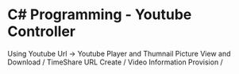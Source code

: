 # C&#35; Programming - Youtube Controller

Using Youtube Url -> Youtube Player and Thumnail Picture View and Download / TimeShare URL Create / Video Information Provision / 